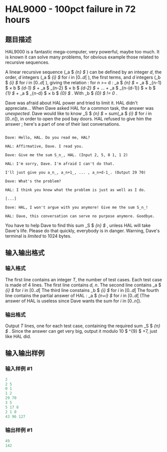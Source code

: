 # HAL9000 - 100pct failure in 72 hours

## 题目描述

 HAL9000 is a fantastic mega-computer, very powerful, maybe too much. It is known it can solve many problems, for obvious example those related to recursive sequences.

A linear recursive sequence (_a $ _{n} $_ ) can be defined by an integer _d_, the order, _d_ integers (_a $ _{i} $_ for _i_ in \[0.._d_\[ ), the first terms, and _d_ integers (_b $ _{i} $_ for _i_ in \[0.._d_\[ ), giving the relation : for _n_ >= d : _a $ _{n} $_ = _a $ _{n-1} $ × b $ _{d-1} $_ + _a $ _{n-2} $ × b $ _{d-2} $_ + ... + _a $ _{n-(d-1)} $ × b $ _{1} $_ + _a $ _{n-d} $ × b $ _{0} $_ . With _b $ _{0} $ != 0_ .

Dave was afraid about HAL power and tried to limit it. HAL didn't appreciate... When Dave asked HAL for a common task, the answer was _unexpected_. Dave would like to know _S $ _{n} $_ = sum(_a $ _{i} $_ for _i_ in \[0.._n_\]), in order to open the pod bay doors. HAL refused to give him the answer ; here's a part of one of their last conversations.

```

Dave: Hello, HAL. Do you read me, HAL?

HAL: Affirmative, Dave. I read you.

Dave: Give me the sum S_n_, HAL. (Input 2, 5, 0 1, 1 2)

HAL: I'm sorry, Dave. I'm afraid I can't do that.

I'll just give you a_n_, a_n+1_, ... , a_n+d-1_. (Output 29 70)

Dave: What's the problem?

HAL: I think you know what the problem is just as well as I do.

[...]

Dave: HAL, I won't argue with you anymore! Give me the sum S_n_!

HAL: Dave, this conversation can serve no purpose anymore. Goodbye.

```

You have to help Dave to find this sum _S $ _{n} $_ , unless HAL will take Dave's life. Please do that quickly, everybody is in danger. Warning, Dave's terminal is _limited_ to 1024 bytes.

## 输入输出格式

### 输入格式

The first line contains an integer _T_, the number of test cases. Each test case is made of 4 lines. The first line contains _d, n_. The second line contains _a $ _{i} $_ for _i_ in \[0.._d_\[ The third line constains _b $ _{i} $_ for _i_ in \[0.._d_\[ The fourth line contains the partial answer of HAL : _a $ _{n+i} $_ for _i_ in \[0.._d_\[ (The answer of HAL is useless since Dave wants the sum for _i_ in \[0.._n_\]).

### 输出格式

Output _T_ lines, one for each test case, containing the required sum _S $ _{n} $_ . Since the answer can get very big, output it modulo 10 $ ^{9} $ +7, just like HAL did.

## 输入输出样例

### 输入样例 #1

```cpp
2
2 5
0 1
1 2
29 70
3 5
5 17 8
2 1 0
43 96 127
```


### 输出样例 #1

```cpp
49
142
```



